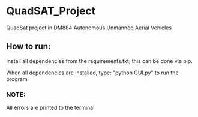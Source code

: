 # QuadSAT_Project
QuadSat project in DM884 Autonomous Unmanned Aerial Vehicles

## How to run:

Install all dependencies from the requirements.txt, this can be done via pip.

When all dependencies are installed, type: "python GUI.py" to run the program

### NOTE: 
All errors are printed to the terminal